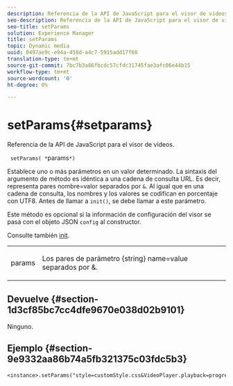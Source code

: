 ```yaml
---
description: Referencia de la API de JavaScript para el visor de vídeos.
seo-description: Referencia de la API de JavaScript para el visor de vídeos.
seo-title: setParams
solution: Experience Manager
title: setParams
topic: Dynamic media
uuid: 0497ae9c-e94a-458d-a4c7-5915add17f60
translation-type: tm+mt
source-git-commit: 7bc7b3a86fbcdc57cfdc31745fae3afc06e44b15
workflow-type: tm+mt
source-wordcount: '0'
ht-degree: 0%

---
```



# setParams{#setparams}

Referencia de la API de JavaScript para el visor de vídeos.

` setParams( *`params`*)`

Establece uno o más parámetros en un valor determinado. La sintaxis del argumento de método es idéntica a una cadena de consulta URL. Es decir, representa pares nombre=valor separados por `&`. Al igual que en una cadena de consulta, los nombres y los valores se codifican en porcentaje con UTF8. Antes de llamar a `init()`, se debe llamar a este parámetro.

Este método es opcional si la información de configuración del visor se pasa con el objeto JSON `config` al constructor.

Consulte también [init](../../../c-html5-s7-aem-asset-viewers/c-html5-video-reference/c-html5-video-viewer-20-javascriptapiref/r-html5-video-viewer-20-javascriptapiref-init.md#reference-3b570ba8b35045d6b30fb178c21a66c6).

<table id="table_896DFF34A68A403DB93A6D597461A573"> 
 <tbody> 
  <tr> 
   <td colname="col1"> <p> <span class="codeph"> <span class="varname"> params</span> </span> </p> </td> 
   <td colname="col2"> <p> <span class="codeph"> Los pares de parámetro {string}</span> name=value separados por  <span class="codeph"> &amp;</span>. </p> </td> 
  </tr> 
 </tbody> 
</table>

## Devuelve {#section-1d3cf85bc7cc4dfe9670e038d02b9101}

Ninguno.

## Ejemplo {#section-9e9332aa86b74a5fb321375c03fdc5b3}

```
<instance>.setParams("style=customStyle.css&VideoPlayer.playback=progressive")
```

